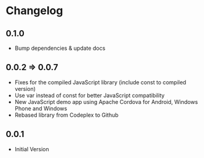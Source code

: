 # Changelog

## 0.1.0

- Bump dependencies & update docs

## 0.0.2 => 0.0.7

- Fixes for the compiled JavaScript library (include const to compiled version)
- Use var instead of const for better JavaScript compatibility
- New JavaScript demo app using Apache Cordova for Android, Windows Phone and Windows
- Rebased library from Codeplex to Github

## 0.0.1

- Initial Version

